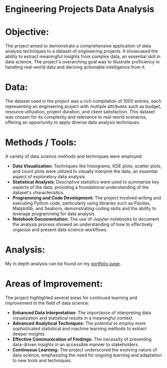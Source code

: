 # Engineering Projects Data Analysis

# Objective:
The project aimed to demonstrate a comprehensive application of data analysis techniques to a dataset of engineering projects. It showcased the ability to extract meaningful insights from complex data, an essential skill in data science. The project's overarching goal was to illustrate proficiency in handling real-world data and deriving actionable intelligence from it.

# Data:
The dataset used in the project was a rich compilation of 1000 entries, each representing an engineering project with multiple attributes such as budget, resource utilization, project duration, and client satisfaction. This dataset was chosen for its complexity and relevance to real-world scenarios, offering an opportunity to apply diverse data analysis techniques.

# Methods / Tools:
A variety of data science methods and techniques were employed:
- **Data Visualization:** Techniques like histograms, KDE plots, scatter plots, and count plots were utilized to visually interpret the data, an essential aspect of exploratory data analysis.
- **Statistical Analysis:** Descriptive statistics were used to summarize key aspects of the data, providing a foundational understanding of the dataset's characteristics.
- **Programming and Code Development:** The project involved writing and executing Python code, particularly using libraries such as Pandas, Matplotlib, and Seaborn, demonstrating coding skills and the ability to leverage programming for data analysis.
- **Notebook Documentation:** The use of Jupyter notebooks to document the analysis process showed an understanding of how to effectively organize and present data science workflows.

# Analysis:
My in depth analysis can be found on my [portfolio page](https://sites.google.com/view/dennis-mclernan-jr/data-processing).

# Areas of Improvement:
The project highlighted several areas for continued learning and improvement in the field of data science:
- **Enhanced Data Interpretation:** The importance of interpreting data visualization and statistical results in a meaningful context.
- **Advanced Analytical Techniques:** The potential to employ more sophisticated statistical and machine learning methods to extract deeper insights.
- **Effective Communication of Findings:** The necessity of presenting data-driven insights in an accessible manner to stakeholders.
- **Continuous Learning:** The project underscored the evolving nature of data science, emphasizing the need for ongoing learning and adaptation to new tools and techniques.
